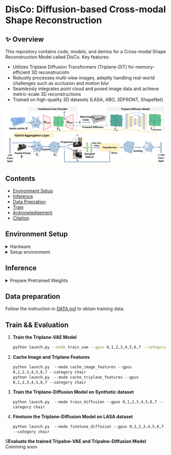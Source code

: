 # DisCo: Diffusion-based Cross-modal Shape Reconstruction

## ✨ Overview
This repository contains code, models, and demos for a Cross-modal Shape Reconstruction Model called DisCo. Key features:
* Utilizes Triplane Diffusion Transformers (Triplane-DiT) for memory-efficient 3D reconstruciotn
* Robustly processes multi-view images, adeptly handling real-world challenges such as occlusion and motion blur
* Seamlessly integrates point cloud and posed image data and achieve metric-scale 3D reconstructions
* Trained on high-quality 3D datasets (LASA, ABO, 3DFRONT, ShapeNet)

<p align="center">
  <img src="asset/teaser.png" >
</p>

## Contents
* [Environment Setup](##-Environment-Setup)
* [Inference](#Inference)
* [Data Prepration](#Data-Preparation)
* [Train](#Train)
* [Acknowledgement](#Acknowledgements)
* [Citation](#Bibtex)

## Environment Setup

<details> <summary>Hardware</summary>
We train our model on 8x A100 GPUs with a batch size of 22 per GPU. 
</details>

<details> <summary>Setup environment</summary>
The following steps have been tested on Ubuntu20.04.
- You must have an NVIDIA graphics card with at least 12GB VRAM and have [CUDA](https://developer.nvidia.com/cuda-downloads) installed.
- Install `Python >= 3.8`.
- Install `PyTorch==2.3.0` and `torchvision==0.18.0`.
```sh
pip install torch==2.3.0 torchvision==0.18.0 --index-url https://download.pytorch.org/whl/cu118
pip install torch-scatter -f https://data.pyg.org/whl/torch-2.3.0+cu118.html
```

- Install dependencies:

```sh
pip install -r requirements.txt
```

- Install DisCo:

```sh
pip install -e .
```
</details>

## Inference
<details> <summary>Prepare Pretrained Weights</summary>

* Download the pretrained weight from [BaiduYun](https://pan.baidu.com/s/10liUOaC4CXGn7bN6SQkZsw?pwd=hlf9) or [SharePoint](https://cuhko365.sharepoint.com/:f:/s/CUHKSZ_SSE_GAP-Lab2/EiqBn0E9VANPmo0h0DMuSOUBJpR_Cy6rHIvDzlz169pcBA?e=Kd8TTz). 

* Put `ae`,`dm`, and `finetune_diffusion` folder under LASA/output. Only the ae and finetune_dm is needed for final evaluation:  
   * The `ae` folder stores the VAE weight, 
   * `dm` folder stores the diffusion model trained on synthetic data.
   * `finetune_dm` folder stores the diffusion model finetuned on LASA dataset. 
</details>


## Data preparation
Follow the instruction in [DATA.md](https://github.com/GAP-LAB-CUHK-SZ/LASA/blob/main/arkitscene_process_script/DATA.md)
to obtain training data.

[//]: # (1. **Download and Organize Data**)

[//]: # (   - Download the preprocessed data from [BaiduYun &#40;code: r7vs&#41;]&#40;https://pan.baidu.com/s/1X6k82UNG-1hV_FIthnlwcQ?pwd=r7vs&#41;.)

[//]: # (   - After downloading, place all the data under the `LASA` directory.)

[//]: # (   - Unzip `align_mat_all.zip` manually.)

[//]: # ()
[//]: # (2. **Unzip All Data**)

[//]: # (   - You can use the provided script to unzip all data in `occ_data` and `other_data` directories.)

[//]: # (   - Run the script to unzip the data:)

[//]: # (     ```sh)

[//]: # (     python data/unzip_all_data.py --unzip_occ --unzip_other)

[//]: # (     ```)

[//]: # ()
[//]: # (3. **Generate Train/Validation Splits**)

[//]: # (   - Navigate to the `process_scripts` directory:)

[//]: # (     ```)

[//]: # (     python data/generate_split_for_arkit.py --cat arkit_chair)

[//]: # (     ```)

## Train && Evaluation
1. **Train the Triplane-VAE Model**
   ```sh
   python launch.py --mode train_vae --gpus 0,1,2,3,4,5,6,7 --category chair
   ```

2. **Cache Image and Triplane Features**
   ```
   python launch.py  --mode cache_image_features --gpus 0,1,2,3,4,5,6,7 --category chair
   python launch.py  --mode cache_triplane_features --gpus 0,1,2,3,4,5,6,7 --category chair
   ```

3. **Train the Triplane-Diffusion Model on Synthetic dataset**
   ```
   python launch.py  --mode train_diffusion --gpus 0,1,2,3,4,5,6,7 --category chair
   ```
4. **Finetune the Triplane-Diffusion Model on LASA dataset**
   ```
   python launch.py  --mode finetune_diffusion --gpus 0,1,2,3,4,5,6,7 --category chair
   ```
   
5**Evaluate the trained Tripalne-VAE and Tripalne-Diffusion Model**
   Comming soon
